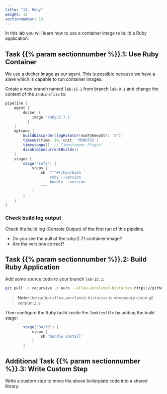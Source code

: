 ```yaml
---
title: "15. Ruby"
weight: 15
sectionnumber: 15
---
```


In this lab you will learn how to use a container image to build a Ruby application.


## Task {{% param sectionnumber %}}.1: Use Ruby Container

We use a docker image as our agent. This is possible because we have a slave which is capable to run container images.

Create a new branch named ``lab-15.1`` from branch ``lab-8.1`` and change the content of the ``Jenkinsfile`` to:

<!--
```groovy
pipeline {
    agent any // with hosted env use agent { label env.JOB_NAME.split('/')[0] }
```
-->

```groovy
pipeline {
    agent {
        docker {
            image 'ruby:2.7.1'
          }
    }
    options {
        buildDiscarder(logRotator(numToKeepStr: '5'))
        timeout(time: 10, unit: 'MINUTES')
        timestamps()  // Timestamper Plugin
        disableConcurrentBuilds()
    }
    stages {
        stage('Info') {
            steps {
                sh  """#!/bin/bash
                    ruby --version
                    bundle --version
                """
            }
        }
    }
}
```


### Check build log output

Check the build log (Console Output) of the first run of this pipeline.

* Do you see the pull of the ruby:2.7.1 container image?
* Are the versions correct?


## Task {{% param sectionnumber %}}.2: Build Ruby Application

Add some source code to your branch ``lab-15.1``:

```bash
git pull -s recursive -X ours --allow-unrelated-histories https://github.com/sclorg/ruby-ex.git
```

> **Note:** the option ``allow-unrelated-histories`` is necessary since git version ``2.9``

Then configure the Ruby build inside the ``Jenkinsfile`` by adding the build stage:

```groovy
        stage('Build') {
            steps {
                sh 'bundle install'
            }
        }
```

<!-- used later

## Task {{% param sectionnumber %}}.3: Test Ruby Application

Add the test stage to your ``Jenkinsfile``.

```groovy
        stage('Test') {
            steps {
                sh 'rake ci:all'
            }
        }
```
-->


## Additional Task {{% param sectionnumber %}}.3: Write Custom Step

Write a custom step to move the above boilerplate code into a shared library.
